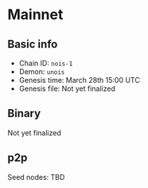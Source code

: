 # Mainnet

## Basic info

- Chain ID: `nois-1`
- Demon: `unois`
- Genesis time: March 28th 15:00 UTC
- Genesis file: Not yet finalized

## Binary

Not yet finalized

## p2p

Seed nodes: TBD
